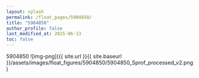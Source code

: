 ```yaml
---
layout: splash
permalink: /float_pages/5904850/
title: "5904850"
author_profile: false
last_modified_at: 2025-06-13
toc: false
---
```

 
5904850
![img-png]({{ site.url }}{{ site.baseurl }}/assets/images/float_figures/5904850/5904850_Sprof_processed_v2.png)